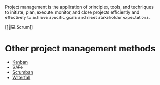 Project management is the application of principles, tools, and techniques to initiate, plan, execute, monitor, and close projects efficiently and effectively to achieve specific goals and meet stakeholder expectations.

[[👨💻 Scrum]]

# Other project management methods

* [Kanban](https://www.atlassian.com/agile/kanban)
* [SAFe](https://scaledagileframework.com/)
* [Scrumban](https://www.agilealliance.org/scrumban/)
* [Waterfall](https://www.atlassian.com/agile/project-management/project-management-intro)